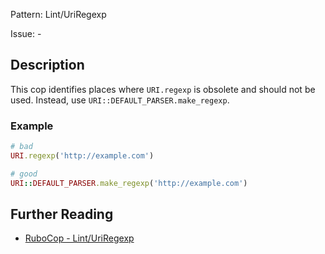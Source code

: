 Pattern: Lint/UriRegexp

Issue: -

## Description

This cop identifies places where `URI.regexp` is obsolete and should
not be used. Instead, use `URI::DEFAULT_PARSER.make_regexp`.

### Example

```ruby
# bad
URI.regexp('http://example.com')

# good
URI::DEFAULT_PARSER.make_regexp('http://example.com')
```

## Further Reading

* [RuboCop - Lint/UriRegexp](https://rubocop.readthedocs.io/en/latest/cops_lint/#linturiregexp)
